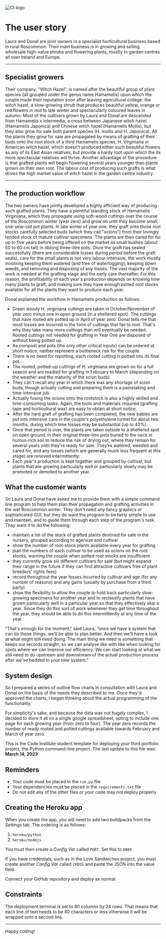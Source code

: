 ![CI logo](https://codeinstitute.s3.amazonaws.com/fullstack/ci_logo_small.png)

# The user story

Laura and Donal are joint owners in a specialist horticultural business based in rural Roscommon. Their main business is in growing and selling wholesale high-value shrubs and flowering plants, mostly to garden centres all over Ireland and Europe.

- - -
## Specialist growers

Their company, "Witch Hazel", is named after the beautiful group of plant species (all grouped under the genus name Hamamelis) upon which the couple made their reputation soon after leaving agricultural college: the witch hazel, a slow-growing shrub that produces beautiful yellow, orange or red flowers in mid to late winter and spectacularly coloured leaves in autumn. Most of the cultivars grown by Laura and Donal are descended from Hamamelis x intermedia, a cross between Japanese witch hazel (Hamamelis Japonica) and Chinese witch hazel (Hamamelis Mollis), but they also grow for sale both parent species (H. mollis and H. Japonica). All the plants they grow for sale are propagated by means of grafting of their buds onto the root stock of a third Hamamelis species, H. Virginiana or American witch hazel, which doesn't produced either such beautiful flowers as any of its East Asian relatives, but provide a hardy root upon which the its more spectacular relatives will thrive. Another advantage of the procedure is that grafted plants will begin flowering several years younger than plants grown on their own root. The labour cost of producing such grafts is what drives the high market value of witch hazel in the garden centre industry.

- - -

## The production workflow

The two owners have jointly developed a highly efficient way of producing such grafted plants. They have a plentiful standing stock of Hamamelis Virginiana, which they propagate using soft-wood cuttings over the course of the Roscommon winter (year zero) and grow on until they become small, one-year-old pot plants. In late winter of year one, they graft onto those root stocks carefully selected buds (which they call "scions") from their lovingly tended stock of mature cultivar specimens. The plants are then cared for for up to five years before being offered on the market as small bushes (about 50 to 60 cm tall) in oblong three-litre pots. Once the graft has sealed successfully (there are considerable losses during period before the graft seals), care for the small plants is not very labour-intensive, the work mostly involving keeping them watered (and free of waterlogging), keeping down weeds, and removing and disposing of any losses. The vast majority of the work is needed at the grafting stage and the early care thereafter. For this reason, the profitability of each year's production depends on knowing how many plants to graft, and making sure they have enough potted root stocks available for all the plants they want to produce each year.

Donal explained the workflow in Hamamelis production as follows:
- Green woody H. virginiana cuttings are taken in October/November of year zero minus one in open ground (in a sheltered spot). The cuttings that have rooted are potted up in April of year zero. Donal tells me that most losses are incurred in the form of cuttings that fail to root. That's why they take many more cuttings than will eventually be needed. Rooted cuttings not needed for grafting in Year One are disposed of without being potted up.
- As compost and pots (the only other critical inputs) can be ordered at short notice, neither represent a bottleneck risk for the couple.
- There is no need for repotting, each rooted cutting is potted into its final pot.
- The rooted, potted-up cuttings of H. virginiana are grown on for a full season and are readied for grafting in February to March (depending on the weather and the maturity of the scion buds).
- They can't recall any year in which there was any shortage of scion buds, though actually cutting and preparing them is a painstaking and time-intensive job.
- Actually fusing the scions onto the rootstock is also a highly skilled and time-consuming tasks. Again, the tools and materials required (grafting tape and horticultural wax) are easy to obtain at short notice.
- After the hard graft of grafting has been completed, the new babies are put into intensive care in the couple's polyethylene tunnel for about two months, during which time losses may be substantial (up to 40%).
- Once that period is over, the plants are taken outside to a sheltered spot on open ground, in their original three-litre pots buried to the neck in humus-rich soil to reduce the risk of drying out, where they remain for several years until they're ready for sale. They're watered, weeded and cared for, and any losses (which are generally much less frequent at this stage) are renoved intermittently.
- Each year's production is kept together and grouped by cultivar, but plants that are growing particularly well or particularly slowly may be promoted or demoted to another year.


## What the customer wants

So Laura and Donal have asked me to provide them with a simple command line program to help them plan their propagation and grafting activities in the wet Roscommon winter. They don't need any fancy graphics or sophisticated GUI, but they do want the program to be fairly simple to use and maintain, and to guide them through each step of the program's task. They want it to do the following:
- maintain a list of the stock of grafted plants destined for sale in the nursery, grouped according to age/size and cultivar
- show the number of root-stock plants available every year for grafting
- plan the numbers of each cultivar to be used as scions on the root stocks, warning the couple when potted root stocks are insufficient
- they currently grow six different cultivars for sale (but might expand their range in the future if they can find attractive cultivars free of plant breeders' rights fees)
- record throughout the year losses incurred by cultivar and age (for any number of reasons) and any gains (usually by purchase from a third party)
- show the flexibility to allow the couple to hold back particularly slow-growing specimens for another year and to reclassify plants that have grown particularly well in a particular year so that they effectively skip a year. Since they do this sort of work whenever they get time throughout the year, they should be able to do this intermittently at any time of the year.

"That's enough for the moment," said Laura, "once we have a system that can do those things, we'll be able to plan better. And then we'll have a look at what might still need doing. The main thing we need is something that keeps our records straight, so we can analyse like with like when looking for spots where we can improve our efficiency. We can start looking at what we still need to do upstream and downstream of the actual production process after we've bedded in your new system."


## System design

So I prepared a series of outline flow charts in consultation with Laura and Donal on the basis of the needs they described to me. Once they'd approved the charts, I began thinking about the actual programming of the functionality.

For simplicity's sake, and because the data was not hugely complex, I decided to store it all on a single google spreadsheet, opting to include one page for each growing year (from zero to four).
The year zero records the number of ready rooted and potted cuttings available towards February and March of year zero.






This is the Code Institute student template for deploying your third portfolio project, the Python command-line project. The last update to this file was: **March 14, 2023**

## Reminders

- Your code must be placed in the `run.py` file
- Your dependencies must be placed in the `requirements.txt` file
- Do not edit any of the other files or your code may not deploy properly

## Creating the Heroku app

When you create the app, you will need to add two buildpacks from the _Settings_ tab. The ordering is as follows:

1. `heroku/python`
2. `heroku/nodejs`

You must then create a _Config Var_ called `PORT`. Set this to `8000`

If you have credentials, such as in the Love Sandwiches project, you must create another _Config Var_ called `CREDS` and paste the JSON into the value field.

Connect your GitHub repository and deploy as normal.

## Constraints

The deployment terminal is set to 80 columns by 24 rows. That means that each line of text needs to be 80 characters or less otherwise it will be wrapped onto a second line.

---

Happy coding!
